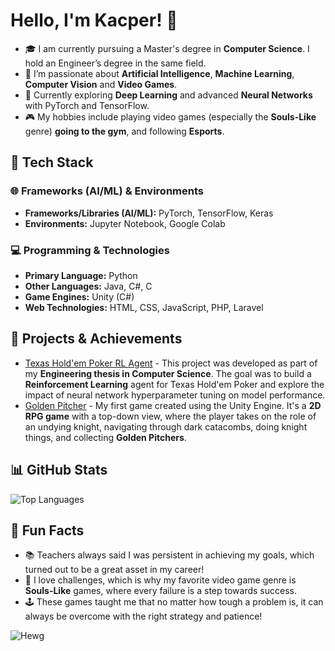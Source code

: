# Hello, I'm Kacper! 👋

- 🎓 I am currently pursuing a Master's degree in **Computer Science**. I hold an Engineer’s degree in the same field.<br>
- 🧠 I’m passionate about **Artificial Intelligence**, **Machine Learning**, **Computer Vision** and **Video Games**.<br>
- 🌱 Currently exploring **Deep Learning** and advanced **Neural Networks** with PyTorch and TensorFlow.<br>
- 🎮 My hobbies include playing video games (especially the **Souls-Like** genre) **going to the gym**, and following **Esports**.<br>

## 🧰 Tech Stack

### 🌐 Frameworks (AI/ML) & Environments
- **Frameworks/Libraries (AI/ML):** PyTorch, TensorFlow, Keras
- **Environments:** Jupyter Notebook, Google Colab

### 💻 Programming & Technologies
- **Primary Language:** Python
- **Other Languages:** Java, C#, C
- **Game Engines:** Unity (C#)
- **Web Technologies:** HTML, CSS, JavaScript, PHP, Laravel

## 🚀 Projects & Achievements
- [Texas Hold'em Poker RL Agent](https://github.com/KacperM33/Texas-Holdem-Poker-RL-Agent) - This project was developed as part of my **Engineering thesis in Computer Science**. The goal was to build a **Reinforcement Learning** agent for Texas Hold'em Poker and explore the impact of neural network hyperparameter tuning on model performance.
- [Golden Pitcher]() - My first game created using the Unity Engine. It's a **2D RPG game** with a top-down view, where the player takes on the role of an undying knight, navigating through dark catacombs, doing knight things, and collecting **Golden Pitchers**.

## 📊 GitHub Stats

![Top Languages](https://github-readme-stats.vercel.app/api/top-langs/?username=KacperM33&layout=compact&theme=tokyonight)

## 🎯 Fun Facts

- 📚 Teachers always said I was persistent in achieving my goals, which turned out to be a great asset in my career! 
- 🧩 I love challenges, which is why my favorite video game genre is **Souls-Like** games, where every failure is a step towards success.  
- 🕹️ These games taught me that no matter how tough a problem is, it can always be overcome with the right strategy and patience!

![Hewg](https://github.com/user-attachments/assets/61cb3f54-2075-4200-97dc-fccb6938c33b)
